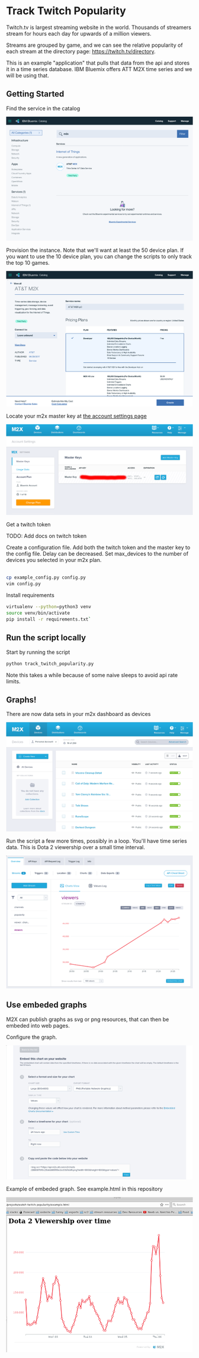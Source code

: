 Track Twitch Popularity
=======================


Twitch.tv is largest streaming website in the world. Thousands of streamers stream for hours each day for upwards of a million viewers.

Streams are grouped by game, and we can see the relative popularity of each stream at the directory page: https://twitch.tv/directory.

This is an example "application" that pulls that data from the api and stores it in a time series database. IBM Bluemix offers ATT M2X time series and we will be using that.


Getting Started
---------------


Find the service in the catalog

![Find the service in the catalog](provision_m2x.png)

Provision the instance. Note that we'll want at least the 50 device plan. If you want to use the 10 device plan, you can change the scripts to only track the top 10 games.

![Provision the instance](provision_m2x_2.png)

Locate your m2x master key at [the account settings page](https://m2x.att.com/account)

![Locate your m2x master key](m2x_master_key.png)


Get a twitch token

TODO: Add docs on twitch token

Create a configuration file. Add both the twitch token and the master key to the config file. Delay can be decreased. Set max_devices to the number of devices you selected in your m2x plan.

```bash

cp example_config.py config.py
vim config.py
```


Install requirements

```bash
virtualenv --python=python3 venv 
source venv/bin/activate
pip install -r requirements.txt`
```



Run the script locally
----------------------

Start by running the script


```bash
python track_twitch_popularity.py
```

Note this takes a while because of some naive sleeps to avoid api rate limits.


Graphs!
-------


There are now data sets in your m2x dashboard as devices


![Games showing up in the device list](games_in_m2x_2.png)


Run the script a few more times, possibly in a loop. You'll have time series data. This is Dota 2 viewership over a small time interval.


![Dota 2 viewers over time](dota2_viewers.png)



Use embeded graphs
------------------


M2X can publish graphs as svg or png resources, that can then be embeded into web pages.

Configure the graph.

![M2X chart configuration](m2x-embedded-chart-config.png)

Example of embeded graph. See example.html in this repository


![M2X chart use](m2x-embedded_chart.png)
